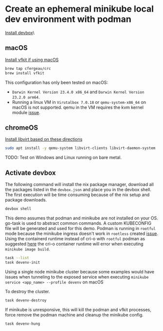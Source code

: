 # Create an ephemeral minikube local dev environment with podman

[Install devbox](https://www.jetify.com/devbox/docs/installing_devbox/)\

## macOS

[Install vfkit if using macOS](https://github.com/NixOS/nixpkgs/issues/305868)

```bash
brew tap cfergeau/crc
brew install vfkit
```

This configuration has only been tested on macOS:
* `Darwin Kernel Version 23.4.0 x86_64` and `Darwin Kernel Version 23.2.0 arm64`.
* Running a linux VM in `Virutalbox 7.0.18` or `qemu-system-x86_64` on macOS is not supported. qemu in the VM requires the kvm kernel module [issue](https://github.com/containers/podman/issues/19138).

## chromeOS

[Install libvirt based on these directions](https://richrose.dev/posts/chromeos/productivity/chromeos-minikube/)

```bash
sudo apt install -y qemu-system libvirt-clients libvirt-daemon-system
```

TODO: Test on Windows and Linux running on bare metal.

## Activate devbox

The following command will install the nix package manager, download all the packages listed in the `devbox.json` and place you in the devbox shell. The first execution will be time consuming because of the nix setup and package downloads.

```bash
devbox shell
```

This demo assumes that podman and minikube are not installed on your OS. go-task is used to abstract common commands. A custom KUBECONFIG file will be generated and used for this demo. Podman is running in `rootful` mode because the minikube ingress doesn't work in `rootless` created [issue](https://github.com/kubernetes/minikube/issues/18978). Using the containerd runtime instead of cri-o with `rootful` podman as suggested [here](https://minikube.sigs.k8s.io/docs/drivers/podman/) the cri-o container runtime will error when executing `minikube image build`. 

```bash
task --list
task devenv-init
```

Using a single node minikube cluster because some examples would have issues when tunneling to the exposed service when executing `minikube service <app_name> --profile devenv` on macOS

To destroy the cluster.

```bash
task devenv-destroy
```

If minikube is unresponsive, this will kill the podman and vfkit processes, force remove the podman machine and cleanup the minikube config.

```bash
task devenv-hung
```
